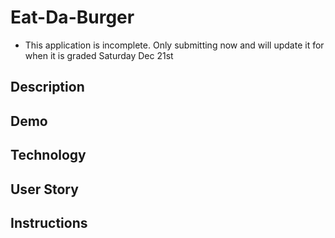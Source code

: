 # Eat-Da-Burger

- This application is incomplete. Only submitting now and will update it for when it is graded Saturday Dec 21st

## Description


## Demo


## Technology


## User Story


## Instructions